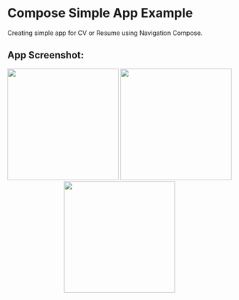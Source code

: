 # Compose Simple App Example
Creating simple app for CV or Resume using Navigation Compose.

## App Screenshot:
<p align="center">
  <img src="" width="250"/>
  <img src="" width="250"/>
  <img src="" width="250"/>
</p>

